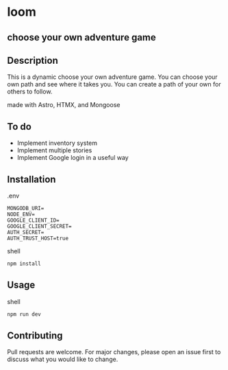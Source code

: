 # loom

## choose your own adventure game


## Description

This is a dynamic choose your own adventure game. You can choose your own path and see where it takes you. You can create a path of your own for others to follow.

made with Astro, HTMX, and Mongoose

## To do

* Implement inventory system
* Implement multiple stories
* Implement Google login in a useful way

## Installation


.env

```
MONGODB_URI=
NODE_ENV=
GOOGLE_CLIENT_ID=
GOOGLE_CLIENT_SECRET=
AUTH_SECRET=
AUTH_TRUST_HOST=true
```


shell

```bash
npm install
```

## Usage

shell

```bash
npm run dev
```

## Contributing

Pull requests are welcome. For major changes, please open an issue first to discuss what you would like to change.


